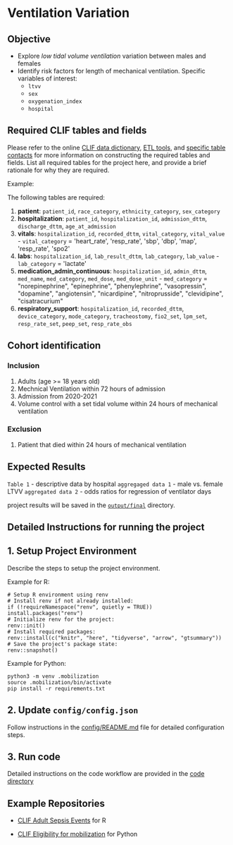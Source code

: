 # Ventilation Variation 

## Objective

* Explore *low tidal volume ventilation* variation between males and females
* Identify risk factors for length of mechanical ventilation. Specific variables of interest:
  * `ltvv`
  * `sex`
  * `oxygenation_index`
  * `hospital`

## Required CLIF tables and fields

Please refer to the online [CLIF data
dictionary](https://clif-consortium.github.io/website/data-dictionary.html),
[ETL
tools](https://github.com/clif-consortium/CLIF/tree/main/etl-to-clif-resources),
and [specific table
contacts](https://github.com/clif-consortium/CLIF?tab=readme-ov-file#relational-clif)
for more information on constructing the required tables and fields.
List all required tables for the project here, and provide a brief
rationale for why they are required.

Example:

The following tables are required:

1.  **patient**: `patient_id`, `race_category`, `ethnicity_category`,
    `sex_category` 
2.  **hospitalization**: `patient_id`,
    `hospitalization_id`, `admission_dttm`, `discharge_dttm`,
    `age_at_admission` 
3.  **vitals**: `hospitalization_id`,
    `recorded_dttm`, `vital_category`, `vital_value` - `vital_category`
    = 'heart_rate', 'resp_rate', 'sbp', 'dbp', 'map', 'resp_rate',
    'spo2' 
4.  **labs**: `hospitalization_id`, `lab_result_dttm`,
    `lab_category`, `lab_value` - `lab_category` = 'lactate' 
5.  **medication_admin_continuous**: `hospitalization_id`, `admin_dttm`,
    `med_name`, `med_category`, `med_dose`, `med_dose_unit` -
    `med_category` = "norepinephrine", "epinephrine", "phenylephrine",
    "vasopressin", "dopamine", "angiotensin", "nicardipine",
    "nitroprusside", "clevidipine", "cisatracurium" 
6.  **respiratory_support**: `hospitalization_id`, `recorded_dttm`,
    `device_category`, `mode_category`, `tracheostomy`, `fio2_set`,
    `lpm_set`, `resp_rate_set`, `peep_set`, `resp_rate_obs`

## Cohort identification

### Inclusion
1.  Adults (age >= 18 years old)
2.  Mechnical Ventilation within 72 hours of admission
3.  Admission from 2020-2021
4.  Volume control with a set tidal volume within 24 hours of mechanical ventilation

### Exclusion
1.  Patient that died within 24 hours of mechanical ventilation

## Expected Results

`Table 1` - descriptive data by hospital
`aggregaged data 1` - male vs. female LTVV 
`aggregated data 2` - odds ratios for regression of ventilator days


project results will be saved in the [`output/final`](output/README.md) directory.

## Detailed Instructions for running the project

## 1. Setup Project Environment

Describe the steps to setup the project environment.

Example for R:

```         
# Setup R environment using renv
# Install renv if not already installed:
if (!requireNamespace("renv", quietly = TRUE)) install.packages("renv")
# Initialize renv for the project:
renv::init()
# Install required packages:
renv::install(c("knitr", "here", "tidyverse", "arrow", "gtsummary"))
# Save the project's package state:
renv::snapshot()
```

Example for Python:

```         
python3 -m venv .mobilization
source .mobilization/bin/activate
pip install -r requirements.txt 
```

## 2. Update `config/config.json`

Follow instructions in the [config/README.md](config/README.md) file for
detailed configuration steps.

## 3. Run code

Detailed instructions on the code workflow are provided in the [code
directory](code/README.md)

## Example Repositories

-   [CLIF Adult Sepsis Events](https://github.com/08wparker/CLIF_adult_sepsis_events) for R

-   [CLIF Eligibility for mobilization](https://github.com/kaveriC/mobilization) for Python
